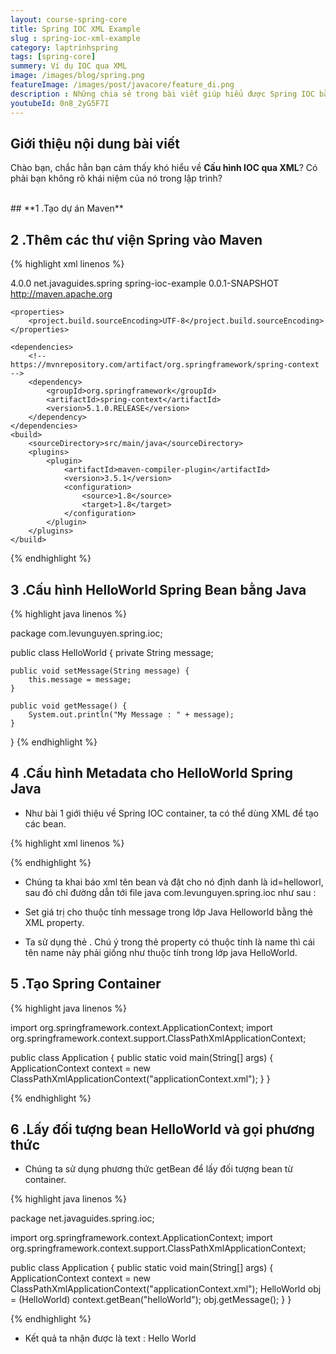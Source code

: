 ```yaml
---
layout: course-spring-core
title: Spring IOC XML Example
slug : spring-ioc-xml-example
category: laptrinhspring
tags: [spring-core]
summery: Ví dụ IOC qua XML 
image: /images/blog/spring.png
featureImage: /images/post/javacore/feature_di.png
description : Những chia sẻ trong bài viết giúp hiểu được Spring IOC bằng XML trong lập trình là gì? Ngoài ra qua bài viết người đọc sẽ biết được cách để tạo dự án Maven, thao tác để thêm các thư viện Spring vào Maven. Đồng thời được tìm hiểu về cấu hình HelloWorld Spring Bean bằng Java, cấu hình Metadata Java và được hướng dẫn để tạo Spring Container và cách lấy đối tượng bean HelloWorld và gọi phương thức trong lập trình Spring. 
youtubeId: 0n8_2yG5F7I
---
```


## **Giới thiệu nội dung bài viết**

Chào bạn, chắc hẳn bạn cảm thấy khó hiểu về <b>Cấu hình IOC qua XML</b>? Có phải bạn không rõ khái niệm của nó trong lập trình?

<br>
## **1 .Tạo dự án Maven**




## **2 .Thêm các thư viện Spring vào Maven**

{% highlight xml linenos %}

<project xmlns="http://maven.apache.org/POM/4.0.0"
 xmlns:xsi="http://www.w3.org/2001/XMLSchema-instance"
 xsi:schemaLocation="http://maven.apache.org/POM/4.0.0 http://maven.apache.org/xsd/maven-4.0.0.xsd">
    <modelVersion>4.0.0</modelVersion>
    <groupId>net.javaguides.spring</groupId>
    <artifactId>spring-ioc-example</artifactId>
    <version>0.0.1-SNAPSHOT</version>
    <url>http://maven.apache.org</url>

    <properties>
        <project.build.sourceEncoding>UTF-8</project.build.sourceEncoding>
    </properties>

    <dependencies>
        <!-- https://mvnrepository.com/artifact/org.springframework/spring-context -->
        <dependency>
            <groupId>org.springframework</groupId>
            <artifactId>spring-context</artifactId>
            <version>5.1.0.RELEASE</version>
        </dependency>
    </dependencies>
    <build>
        <sourceDirectory>src/main/java</sourceDirectory>
        <plugins>
            <plugin>
                <artifactId>maven-compiler-plugin</artifactId>
                <version>3.5.1</version>
                <configuration>
                    <source>1.8</source>
                    <target>1.8</target>
                </configuration>
            </plugin>
        </plugins>
    </build>
</project>


{% endhighlight %}

## **3 .Cấu hình HelloWorld Spring Bean bằng Java**

{% highlight java linenos %}

package com.levunguyen.spring.ioc;

public class HelloWorld {
    private String message;

    public void setMessage(String message) {
        this.message = message;
    }

    public void getMessage() {
        System.out.println("My Message : " + message);
    }
}
{% endhighlight %}

## **4 .Cấu hình Metadata cho HelloWorld Spring Java**

- Như bài 1 giới thiệu về Spring IOC container, ta có thể dùng XML để tạo các bean. 

{% highlight xml linenos %}

<?xml version = "1.0" encoding = "UTF-8"?>
<beans xmlns="http://www.springframework.org/schema/beans"
 xmlns:xsi="http://www.w3.org/2001/XMLSchema-instance"
 xsi:schemaLocation="http://www.springframework.org/schema/beans
   http://www.springframework.org/schema/beans/spring-beans-3.0.xsd">
   
 <bean id="helloWorld" class="com.levunguyen.spring.ioc">
  <property name="message" value="Hello World!" />
 </bean>
</beans>

{% endhighlight %}

- Chúng ta khai báo xml tên bean và đặt cho nó định danh là id=helloworl, sau đó chỉ đường dẫn tới file java com.levunguyen.spring.ioc như sau : <bean id="helloWorld" class="com.levunguyen.spring.ioc">

- Set giá trị cho thuộc tính message trong lớp Java Helloworld bằng thẻ XML property.

- Ta sử dụng thẻ <property name="message" value="Hello World!" />. Chú ý trong thẻ property có thuộc tính là name thì cái tên name này phải giống như thuộc tính trong lớp java HelloWorld. 




## **5 .Tạo Spring Container**

{% highlight java linenos %}

import org.springframework.context.ApplicationContext;
import org.springframework.context.support.ClassPathXmlApplicationContext;

public class Application {
    public static void main(String[] args) {
        ApplicationContext context = new ClassPathXmlApplicationContext("applicationContext.xml");
    }
}

{% endhighlight %}

## **6 .Lấy đối tượng bean HelloWorld và gọi phương thức**

- Chúng ta sử dụng phương thức getBean để lấy đối tượng bean từ container.

{% highlight java linenos %}

package net.javaguides.spring.ioc;

import org.springframework.context.ApplicationContext;
import org.springframework.context.support.ClassPathXmlApplicationContext;

public class Application {
    public static void main(String[] args) {
        ApplicationContext context = new ClassPathXmlApplicationContext("applicationContext.xml");
        HelloWorld obj = (HelloWorld) context.getBean("helloWorld");
        obj.getMessage();
    }
}

{% endhighlight %}

- Kết quả ta nhận được là text : Hello World






